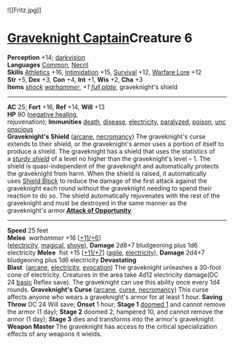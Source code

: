 ![[Fritz.jpg]]
# [Graveknight Captain](https://2e.aonprd.com/Monsters.aspx?ID=1663)Creature 6

**Perception** +14; [darkvision](https://2e.aonprd.com/MonsterAbilities.aspx?ID=12)  
**Languages** [Common](https://2e.aonprd.com/Languages.aspx?ID=1), [Necril](https://2e.aonprd.com/Languages.aspx?ID=20)  
**Skills** [Athletics](https://2e.aonprd.com/Skills.aspx?ID=3) +16, [Intimidation](https://2e.aonprd.com/Skills.aspx?ID=7) +15, [Survival](https://2e.aonprd.com/Skills.aspx?ID=16) +12, [Warfare Lore](https://2e.aonprd.com/Skills.aspx?ID=8) +12  
**Str** +5, **Dex** +3, **Con** +4, **Int** +1, **Wis** +2, **Cha** +3  
**Items** _[shock](https://2e.aonprd.com/Equipment.aspx?ID=303) [warhammer](https://2e.aonprd.com/Weapons.aspx?ID=47)_, _+1 [full plate](https://2e.aonprd.com/Armor.aspx?ID=13)_, graveknight's shield

---

**AC** 25; **Fort** +16, **Ref** +14, **Will** +13  
**HP** 90 ([negative healing](https://2e.aonprd.com/MonsterAbilities.aspx?ID=42), rejuvenation); **Immunities** [death](https://2e.aonprd.com/Traits.aspx?ID=40), [disease](https://2e.aonprd.com/Traits.aspx?ID=46), [electricity](https://2e.aonprd.com/Traits.aspx?ID=56), [paralyzed](https://2e.aonprd.com/Conditions.aspx?ID=28), [poison](https://2e.aonprd.com/Traits.aspx?ID=126), [unconscious](https://2e.aonprd.com/Conditions.aspx?ID=38)  
**Graveknight's Shield** ([arcane](https://2e.aonprd.com/Traits.aspx?ID=11), [necromancy](https://2e.aonprd.com/Traits.aspx?ID=117)) The graveknight's curse extends to their shield, or the graveknight's armor uses a portion of itself to produce a shield. The graveknight has a shield that uses the statistics of a [_sturdy shield_](https://2e.aonprd.com/Equipment.aspx?ID=327) of a level no higher than the graveknight's level – 1. The shield is quasi-independent of the graveknight and automatically protects the graveknight from harm. When the shield is raised, it automatically uses [Shield Block](https://2e.aonprd.com/MonsterAbilities.aspx?ID=32) to reduce the damage of the first attack against the graveknight each round without the graveknight needing to spend their reaction to do so. The shield automatically rejuvenates with the rest of the graveknight and must be destroyed in the same manner as the graveknight's armor.**[Attack of Opportunity](https://2e.aonprd.com/MonsterAbilities.aspx?ID=3)** 

---

**Speed** 25 feet  
**Melee**  _warhammer_ +16 [[+11/+6](https://2e.aonprd.com/Rules.aspx?ID=322)] ([electricity](https://2e.aonprd.com/Traits.aspx?ID=56), [magical](https://2e.aonprd.com/Traits.aspx?ID=103), [shove](https://2e.aonprd.com/Traits.aspx?ID=193)), **Damage** 2d8+7 bludgeoning plus 1d6 electricity
**Melee**  fist +15 [[+11/+7](https://2e.aonprd.com/Rules.aspx?ID=322)] ([agile](https://2e.aonprd.com/Traits.aspx?ID=170), [electricity](https://2e.aonprd.com/Traits.aspx?ID=56)), **Damage** 2d4+7 bludgeoning plus 1d6 electricity
**Devastating Blast**  ([arcane](https://2e.aonprd.com/Traits.aspx?ID=11), [electricity](https://2e.aonprd.com/Traits.aspx?ID=56), [evocation](https://2e.aonprd.com/Traits.aspx?ID=65)) The graveknight unleashes a 30-foot cone of electricity. Creatures in the area take 4d12 electricity damage(DC 24 [basic](https://2e.aonprd.com/Rules.aspx?ID=329) Reflex save). The graveknight can use this ability once every 1d4 rounds.
**Graveknight's Curse** ([arcane](https://2e.aonprd.com/Traits.aspx?ID=11), [curse](https://2e.aonprd.com/Traits.aspx?ID=38), [necromancy](https://2e.aonprd.com/Traits.aspx?ID=117)) This curse affects anyone who wears a graveknight's armor for at least 1 hour. **Saving Throw** DC 24 Will save; **Onset** 1 hour; **Stage 1** [doomed 1](https://2e.aonprd.com/Conditions.aspx?ID=9) and cannot remove the armor (1 day); **Stage 2** doomed 2, hampered 10, and cannot remove the armor (1 day); **Stage 3** dies and transforms into the armor's graveknight.
**Weapon Master** The graveknight has access to the critical specialization effects of any weapons it wields.